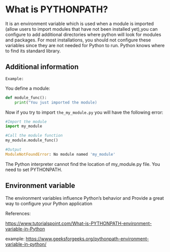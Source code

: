 # What is PYTHONPATH?

It is an environment variable which is used when a module is imported (allow users to import modules that have not been installed yet),you can configure to add additional directories where python will look for modules and packages.
For most installations, you should not configure these variables since they are not needed for Python to run. Python knows where to find its standard library.

## Additional information

`Example:`

You define a module:

```python
def module_func():
    print("You just imported the module)
```

Now if you try to import `the_my_module.py` you will have the following error:

```python
#Import the module
import my_module

#Call the module function
my_module.module_func()

#Output
ModuleNotFoundError: No module named 'my_module'
```

The Python interpreter cannot find the location of my_module.py file. You need to set PYTHONPATH.

## Environment variable

The environment variables influence Python’s behavior and Provide a great way to configure your Python application

References:

https://www.tutorialspoint.com/What-is-PYTHONPATH-environment-variable-in-Python

example: https://www.geeksforgeeks.org/pythonpath-environment-variable-in-python/
